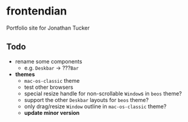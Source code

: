# frontendian

Portfolio site for Jonathan Tucker

## Todo

- rename some components
  - e.g. `Deskbar` -> ???`Bar`
- **themes**
  - `mac-os-classic` theme
  - test other browsers
  - special resize handle for non-scrollable `Window`s in `beos` theme?
  - support the other `Deskbar` layouts for `beos` theme?
  - only drag/resize `Window` outline in `mac-os-classic` theme?
  - **update minor version**
